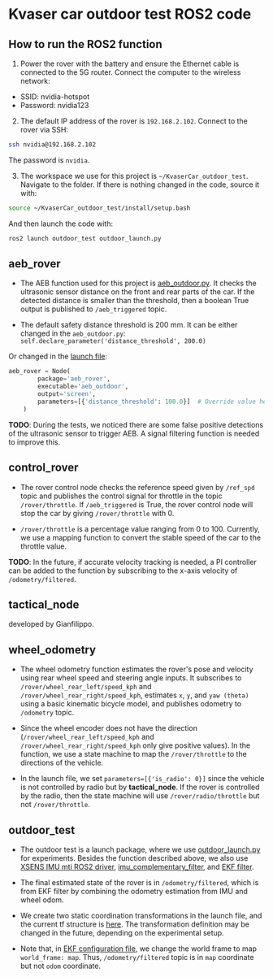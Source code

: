 # Kvaser car outdoor test ROS2 code
## How to run the ROS2 function
1. Power the rover with the battery and ensure the Ethernet cable is connected to the 5G router. Connect the computer to the wireless network:

* SSID: nvidia-hotspot
* Password: nvidia123

2. The default IP address of the rover is `192.168.2.102`. Connect to the rover via SSH:
```bash
ssh nvidia@192.168.2.102
```
The password is `nvidia`.

3. The workspace we use for this project is `~/KvaserCar_outdoor_test`. Navigate to the folder. If there is nothing changed in the code, source it with:
```bash
source ~/KvaserCar_outdoor_test/install/setup.bash
```
And then launch the code with:
```bash
ros2 launch outdoor_test outdoor_launch.py
```


## aeb_rover
* The AEB function used for this project is [aeb_outdoor.py](./src/aeb_rover/aeb_rover/aeb_outdoor.py). It checks the ultrasonic sensor distance on the front and rear parts of the car. If the detected distance is smaller than the threshold, then a boolean True output is published to `/aeb_triggered` topic.

* The default safety distance threshold is 200 mm. It can be either changed in the `aeb_outdoor.py`: `self.declare_parameter('distance_threshold', 200.0)`

Or changed in the [launch file](./src/outdoor_test/launch/outdoor_launch.py):
```python
aeb_rover = Node(
        package='aeb_rover',
        executable='aeb_outdoor',
        output='screen',
        parameters=[{'distance_threshold': 100.0}]  # Override value here
    )
```

**TODO**: During the tests, we noticed there are some false positive detections of the ultrasonic sensor to trigger AEB. A signal filtering function is needed to improve this.

## control_rover
* The rover control node checks the reference speed given by `/ref_spd` topic and publishes the control signal for throttle in the topic `/rover/throttle`. If `/aeb_triggered` is True, the rover control node will stop the car by giving `/rover/throttle` with 0.

* `/rover/throttle` is a percentage value ranging from 0 to 100. Currently, we use a mapping function to convert the stable speed of the car to the throttle value. 

**TODO**: In the future, if accurate velocity tracking is needed, a PI controller can be added to the function by subscribing to the x-axis velocity of `/odometry/filtered`.

## tactical_node
developed by Gianfilippo.

## wheel_odometry
* The wheel odometry function estimates the rover's pose and velocity using rear wheel speed and steering angle inputs. It subscribes to `/rover/wheel_rear_left/speed_kph` and `/rover/wheel_rear_right/speed_kph`, estimates `x`, `y`, and `yaw (theta)` using a basic kinematic bicycle model, and publishes odometry to `/odometry` topic.

* Since the wheel encoder does not have the direction (`/rover/wheel_rear_left/speed_kph` and `/rover/wheel_rear_right/speed_kph` only give positive values). In the function, we use a state machine to map the `/rover/throttle` to the directions of the vehicle.

* In the launch file, we set `parameters=[{'is_radio': 0}]` since the vehicle is not controlled by radio but by **tactical_node**. If the rover is controlled by the radio, then the state machine will use `/rover/radio/throttle` but not `/rover/throttle`.

## outdoor_test
* The outdoor test is a launch package, where we use [outdoor_launch.py](./src/outdoor_test/launch/outdoor_launch.py) for experiments. Besides the function described above, we also use [XSENS IMU mti ROS2 driver](https://github.com/DEMCON/ros2_xsens_mti_driver), [imu_complementary_filter](https://github.com/CCNYRoboticsLab/imu_tools/tree/humble), and [EKF filter](https://github.com/cra-ros-pkg/robot_localization).

* The final estimated state of the rover is in `/odometry/filtered`, which is from EKF filter by combining the odometry estimation from IMU and wheel odom.

* We create two static coordination transformations in the launch file, and the current tf structure is [here](./frames_tf.pdf). The transformation definition may be changed in the future, depending on the experimental setup.

* Note that, in [EKF configuration file](./src/outdoor_test/config/ekf_config.yaml), we change the world frame to map `world_frame: map`. Thus, `/odometry/filtered` topic is in `map` coordinate but not `odom` coordinate.
